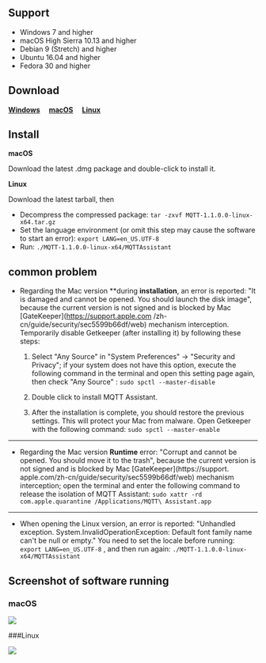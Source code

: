 ## Support

- Windows 7 and higher
- macOS High Sierra 10.13 and higher
- Debian 9 (Stretch) and higher
- Ubuntu 16.04 and higher
- Fedora 30 and higher

## Download
[**Windows**](http://www.redisant.cn/mqtt/download)
&emsp;[**macOS**](https://gitee.com/chenjing9412/mqtt-assistant-release/releases)
&emsp;[**Linux**](https://gitee.com/chenjing9412/mqtt-assistant-release/releases)



## Install

**macOS**

Download the latest .dmg package and double-click to install it.


**Linux**

Download the latest tarball, then

- Decompress the compressed package: `tar -zxvf MQTT-1.1.0.0-linux-x64.tar.gz`
- Set the language environment (or omit this step may cause the software to start an error): `export LANG=en_US.UTF-8`
- Run: `./MQTT-1.1.0.0-linux-x64/MQTTAssistant`

## common problem

- Regarding the Mac version **during **installation**, an error is reported: "It is damaged and cannot be opened. You should launch the disk image", because the current version is not signed and is blocked by Mac [GateKeeper](https://support.apple.com /zh-cn/guide/security/sec5599b66df/web) mechanism interception. Temporarily disable Getkeeper (after installing it) by following these steps:

     1. Select "Any Source" in "System Preferences" -> "Security and Privacy"; if your system does not have this option, execute the following command in the terminal and open this setting page again, then check "Any Source" : `sudo spctl --master-disable`
     1. Double click to install MQTT Assistant.

     1. After the installation is complete, you should restore the previous settings. This will protect your Mac from malware. Open Getkeeper with the following command: `sudo spctl --master-enable`

---

- Regarding the Mac version **Runtime** error: "Corrupt and cannot be opened. You should move it to the trash", because the current version is not signed and is blocked by Mac [GateKeeper](https://support. apple.com/zh-cn/guide/security/sec5599b66df/web) mechanism interception; open the terminal and enter the following command to release the isolation of MQTT Assistant: `sudo xattr -rd com.apple.quarantine /Applications/MQTT\ Assistant.app `

---

- When opening the Linux version, an error is reported: "Unhandled exception. System.InvalidOperationException: Default font family name can't be null or empty." You need to set the locale before running: `export LANG=en_US.UTF-8`
, and then run again: `./MQTT-1.1.0.0-linux-x64/MQTTAssistant`

## Screenshot of software running

### macOS

![](./screenshot/mac/mqtt_macOS.gif)

###Linux

![](./screenshot/linux/mqtt_linux.gif)